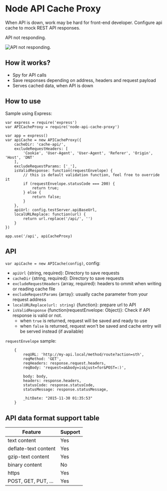 Node API Cache Proxy
======
When API is down, work may be hard for front-end developer.
Configure api cache to mock REST API responses.

API not responding.

![API not responding.](docs/OqWCFTn.gif)

How it works?
------
- Spy for API calls
- Save responses depending on address, headers and request payload
- Serves cached data, when API is down


How to use
------

Sample using Express:
```
var express = require('express')
var APICacheProxy = require('node-api-cache-proxy')

var app = express()
var apiCache = new APICacheProxy({
	cacheDir: 'cache-api/',
	excludeRequestHeaders: [
		'Cookie', 'User-Agent', 'User-Agent', 'Referer', 'Origin', 'Host', 'DNT'
	],
	excludeRequestParams: ['_'],
	isValidResponse: function(requestEnvelope) {
		// this is default validation function, feel free to override it
		if (requestEnvelope.statusCode === 200) {
			return true;
		} else {
			return false;
		}
	},
	apiUrl: config.testServer.apiBaseUrl,
	localURLReplace: function(url) {
		return url.replace('/api/', '')
	}
})

app.use('/api', apiCacheProxy)
```


API
------
`var apiCache = new APICache(config)`, config:
- `apiUrl` {string, required}: Directory to save requests
- `cacheDir` {string, required}: Directory to save requests
- `excludeRequestHeaders` {array, required}: headers to ommit when writing or reading cache file
- `excludeRequestParams` {array}: usually cache parameter from your request address
- `localURLReplace(url: string)` {function}: prepare url to API
- `isValidResponse` {function(requestEnvelope: Object)}: Check if API response is valid or not.
    - when `true` is returned, request will be saved and ready to use
    - when `false` is returned, request won't be saved and cache entry will be
      served instead (if available)

`requestEnvelope` sample:
```
	{
		reqURL: 'http://my-api.local/method/route?action=sth',
		reqMethod: 'GET',
		reqHeaders: response.request.headers,
		reqBody: 'request=a&body=is&just=for&POST=:)',

		body: body,
		headers: response.headers,
		statusCode: response.statusCode,
		statusMessage: response.statusMessage,

		_hitDate: "2015-11-30 01:35:53"
	}
```

API data format support table
------

| Feature               | Support       |
| --------------------- | ------------- |
| text content          | Yes           |
| deflate-text content  | Yes           |
| gzip-text content     | Yes           |
| binary content        | No            |
| https                 | Yes           |
| POST, GET, PUT, ...   | Yes           |
